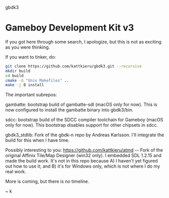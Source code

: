 gbdk3

Gameboy Development Kit v3
==========================

If you got here through some search, I apologize, but this is not as exciting as you were thinking.

If you want to tinker, do:

```bash
git clone https://github.com/kattkieru/gbdk3.git --recursive
mkdir build
cd build
cmake -G "Unix Makefiles" ..
make -j 8 install
```

The important subrepos:

gambatte: bootstrap build of gambatte-sdl (macOS only for now). This is now configured to install the gambatte binary into gbdk3/bin.

sdcc: bootstrap build of the SDCC compiler toolchain for Gameboy (macOS only for now). This bootstrap disables support for other chipsets in sdcc.

gbdk3_stdlib: Fork of the gbdk-n repo by Andreas Karlsson. I'll integrate the build for this when I have time.

Possibly interesting to you:
https://github.com/kattkieru/atmd -- Fork of the original Affinix Tile/Map Designer (win32 only). I embedded SDL 1.2.15 and made the build work.  It's not in this repo because A) I haven't yet figured out how to use it; and B) it's for Windows only, which is not where I do my real work.

More is coming, but there is no timeline.

~ k

